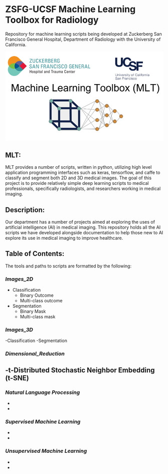 # ZSFG-UCSF Machine Learning Toolbox for Radiology
Repository for machine learning scripts being developed at Zuckerberg San Francisco General Hospital, Department of Radiology with the University of California. 

![alt text](https://github.com/DavidBMcCoy/ZSFG-UCSF_Machine_Learning/blob/master/Logo.png)

## MLT: 
MLT provides a number of scripts, written in python, utilizing high level application programming interfaces such as keras, tensorflow, and caffe to classify and segment both 2D and 3D medical images. The goal of this project is to provide relatively simple deep learning scripts to medical professionals, specifically radiologists, and researchers working in medical imaging. 

## Description:
Our department has a number of projects aimed at exploring the uses of artificial intelligence (AI) in medical imaging. This repository holds all the AI scripts we have developed alongside documentation to help those new to AI explore its use in medical imaging to improve healthcare. 

## Table of Contents: 
The tools and paths to scripts are formatted by the following: 

### _Images_2D_
* Classification
  * Binary Outcome
  * Multi-class outcome
* Segmentation
  * Binary Mask 
  * Multi-class mask
### _Images_3D_
-Classification
-Segmentation
### _Dimensional_Reduction_
-t-Distributed Stochastic Neighbor Embedding (t-SNE)
-
### _Natural Language Processing_
-
-

### _Supervised Machine Learning_
-
-

### _Unsupervised Machine Learning_
-
-

